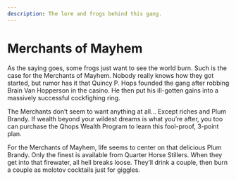 ```yaml
---
description: The lore and frogs behind this gang.
---
```


# Merchants of Mayhem

As the saying goes, some frogs just want to see the world burn. Such is the case for the Merchants of Mayhem. Nobody really knows how they got started, but rumor has it that Quincy P. Hops founded the gang after robbing Brain Van Hopperson in the casino. He then put his ill-gotten gains into a massively successful cockfighing ring.

The Merchants don’t seem to want anything at all... Except riches and Plum Brandy. If wealth beyond your wildest dreams is what you’re after, you too can purchase the Qhops Wealth Program to learn this fool-proof, 3-point plan.

For the Merchants of Mayhem, life seems to center on that delicious Plum Brandy. Only the finest is available from Quarter Horse Stillers. When they get into that firewater, all hell breaks loose. They’ll drink a couple, then burn a couple as molotov cocktails just for giggles.
